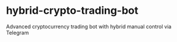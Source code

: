 # hybrid-crypto-trading-bot
Advanced cryptocurrency trading bot with hybrid manual control via Telegram
